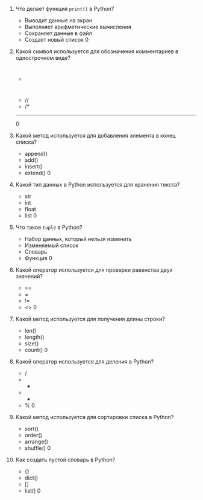1. Что делает функция `print()` в Python?
   - Выводит данные на экран
   - Выполняет арифметические вычисления
   - Сохраняет данные в файл
   - Создает новый список
   0

2. Какой символ используется для обозначения комментариев в однострочном виде?
   - #
   - //
   - /*
   - --
   0

3. Какой метод используется для добавления элемента в конец списка?
   - append()
   - add()
   - insert()
   - extend()
   0

4. Какой тип данных в Python используется для хранения текста?
   - str
   - int
   - float
   - list
   0

5. Что такое `tuple` в Python?
   - Набор данных, который нельзя изменить
   - Изменяемый список
   - Словарь
   - Функция
   0

6. Какой оператор используется для проверки равенства двух значений?
   - ==
   - =
   - !=
   - <>
   0

7. Какой метод используется для получения длины строки?
   - len()
   - length()
   - size()
   - count()
   0

8. Какой оператор используется для деления в Python?
   - /
   - *
   - +
   - %
   0

9. Какой метод используется для сортировки списка в Python?
   - sort()
   - order()
   - arrange()
   - shuffle()
   0

10. Как создать пустой словарь в Python?
    - {}
    - dict()
    - []
    - list()
    0
